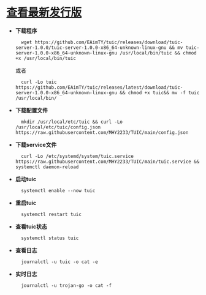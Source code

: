 # [查看最新发行版](https://github.com/EAimTY/tuic/releases)

- **下载程序**

        wget https://github.com/EAimTY/tuic/releases/download/tuic-server-1.0.0/tuic-server-1.0.0-x86_64-unknown-linux-gnu && mv tuic-server-1.0.0-x86_64-unknown-linux-gnu /usr/local/bin/tuic && chmod +x /usr/local/bin/tuic

     或者

        curl -Lo tuic https://github.com/EAimTY/tuic/releases/latest/download/tuic-server-1.0.0-x86_64-unknown-linux-gnu && chmod +x tuic&& mv -f tuic /usr/local/bin/

- **下载配置文件**

        mkdir /usr/local/etc/tuic && curl -Lo /usr/local/etc/tuic/config.json https://raw.githubusercontent.com/MHY2233/TUIC/main/config.json

- **下载service文件**

        curl -Lo /etc/systemd/system/tuic.service https://raw.githubusercontent.com/MHY2233/TUIC/main/tuic.service && systemctl daemon-reload

- **启动tuic**

        systemctl enable --now tuic

- **重启tuic**

        systemctl restart tuic

- **查看tuic状态**

        systemctl status tuic

- **查看日志**

        journalctl -u tuic -o cat -e

- **实时日志**

        journalctl -u trojan-go -o cat -f


